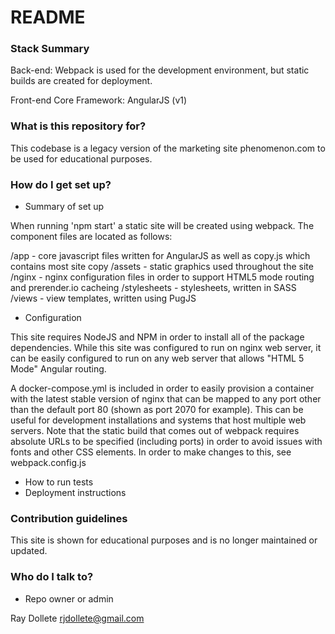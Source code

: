# README #

### Stack Summary ###

Back-end: Webpack is used for the development environment, but static builds are created for deployment.

Front-end Core Framework: AngularJS (v1)

### What is this repository for? ###

This codebase is a legacy version of the marketing site phenomenon.com to be used for educational purposes.

### How do I get set up? ###

* Summary of set up

When running 'npm start' a static site will be created using webpack.  The component files are located as follows:

/app - core javascript files written for AngularJS as well as copy.js which contains most site copy
/assets - static graphics used throughout the site
/nginx - nginx configuration files in order to support HTML5 mode routing and prerender.io cacheing
/stylesheets - stylesheets, written in SASS
/views - view templates, written using PugJS

* Configuration

This site requires NodeJS and NPM in order to install all of the package dependencies.  While this site was
configured to run on nginx web server, it can be easily configured to run on any web server that allows "HTML 5 Mode"
Angular routing.

A docker-compose.yml is included in order to easily provision a container with the latest stable version of nginx that
can be mapped to any port other than the default port 80 (shown as port 2070 for example).  This can be useful for
development installations and systems that host multiple web servers.  Note that the static build that comes out of
webpack requires absolute URLs to be specified (including ports) in order to avoid issues with fonts and other CSS
elements.  In order to make changes to this, see webpack.config.js

* How to run tests
* Deployment instructions

### Contribution guidelines ###

This site is shown for educational purposes and is no longer maintained or updated.

### Who do I talk to? ###

* Repo owner or admin

Ray Dollete <rjdollete@gmail.com>